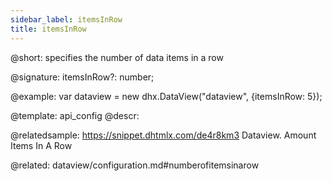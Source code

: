 ```yaml
---
sidebar_label: itemsInRow
title: itemsInRow
---          
```


@short: 
specifies the number of data items in a row

@signature: itemsInRow?: number;

@example: 
var dataview = new dhx.DataView("dataview", {itemsInRow: 5});


@template:	api_config
@descr: 

@relatedsample:
https://snippet.dhtmlx.com/de4r8km3	Dataview. Amount Items In A Row

@related:
dataview/configuration.md#numberofitemsinarow


